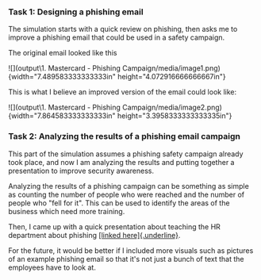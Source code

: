 ### Task 1: Designing a phishing email 

The simulation starts with a quick review on phishing, then asks me to
improve a phishing email that could be used in a safety campaign.

The original email looked like this

![](output\1. Mastercard - Phishing Campaign/media/image1.png){width="7.489583333333333in"
height="4.072916666666667in"}

This is what I believe an improved version of the email could look like:

![](output\1. Mastercard - Phishing Campaign/media/image2.png){width="7.864583333333333in"
height="3.3958333333333335in"}

### Task 2: Analyzing the results of a phishing email campaign

This part of the simulation assumes a phishing safety campaign already
took place, and now I am analyzing the results and putting together a
presentation to improve security awareness.

Analyzing the results of a phishing campaign can be something as simple
as counting the number of people who were reached and the number of
people who "fell for it". This can be used to identify the areas of the
business which need more training.

Then, I came up with a quick presentation about teaching the HR
department about phishing [[linked
here]{.underline}](https://docs.google.com/presentation/d/1Z09cHT1KuHFMbWuMYQ0E6LulhlsCWGUA/edit?usp=drive_link&ouid=106467889851699668673&rtpof=true&sd=true).

For the future, it would be better if I included more visuals such as
pictures of an example phishing email so that it's not just a bunch of
text that the employees have to look at.
